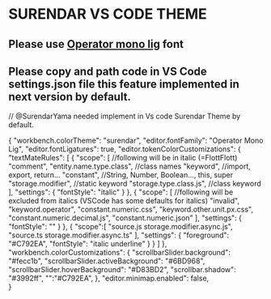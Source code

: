 # SURENDAR VS CODE THEME

## Please use [Operator mono lig](https://github.com/Bug0017/operator-mono-lig-1) font


## Please copy and path code in VS Code settings.json file this feature implemented in next version by default.

 // @SurendarYama needed implement in Vs code Surendar Theme by default.
 
   {
    "workbench.colorTheme": "surendar",
    "editor.fontFamily": "Operator Mono Lig",
    "editor.fontLigatures": true,
    "editor.tokenColorCustomizations": {
        "textMateRules": [
          {
            "scope": [
              //following will be in italic (=FlottFlott)
              "comment",
              "entity.name.type.class", //class names
              "keyword", //import, export, return…
              "constant", //String, Number, Boolean…, this, super
              "storage.modifier", //static keyword
              "storage.type.class.js", //class keyword
            ],
            "settings": {
              "fontStyle": "italic"
            }
          },
          {
            "scope": [
              //following will be excluded from italics (VSCode has some defaults for italics)
              "invalid",
              "keyword.operator",
              "constant.numeric.css",
              "keyword.other.unit.px.css",
              "constant.numeric.decimal.js",
              "constant.numeric.json"
            ],
            "settings": {
              "fontStyle": ""
            }
          },
          {
            "scope":[
              "source.js storage.modifier.async.js",
              "source.ts storage.modifier.async.ts"
            ],
            "settings": {
              "foreground": "#C792EA",
              "fontStyle": "italic underline"
            }
          }
        ]
    },
    "workbench.colorCustomizations": {
      "scrollbarSlider.background": "#fecc1b",
      "scrollbarSlider.activeBackground": "#6BD968",
      "scrollbarSlider.hoverBackground": "#D83BD2",
      "scrollbar.shadow": "#3992ff",
      "":"#C792EA",
    },
    "editor.minimap.enabled": false,      
}
